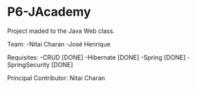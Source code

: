 # P6-JAcademy

Project maded to the Java Web class.

Team:
  -Nitai Charan
  -José Henrique
  
  Requisites:
    -CRUD [DONE]
    -Hibernate [DONE]
    -Spring [DONE]
    -SpringSecurity [DONE]
   
 Principal Contributor: Nitai Charan
